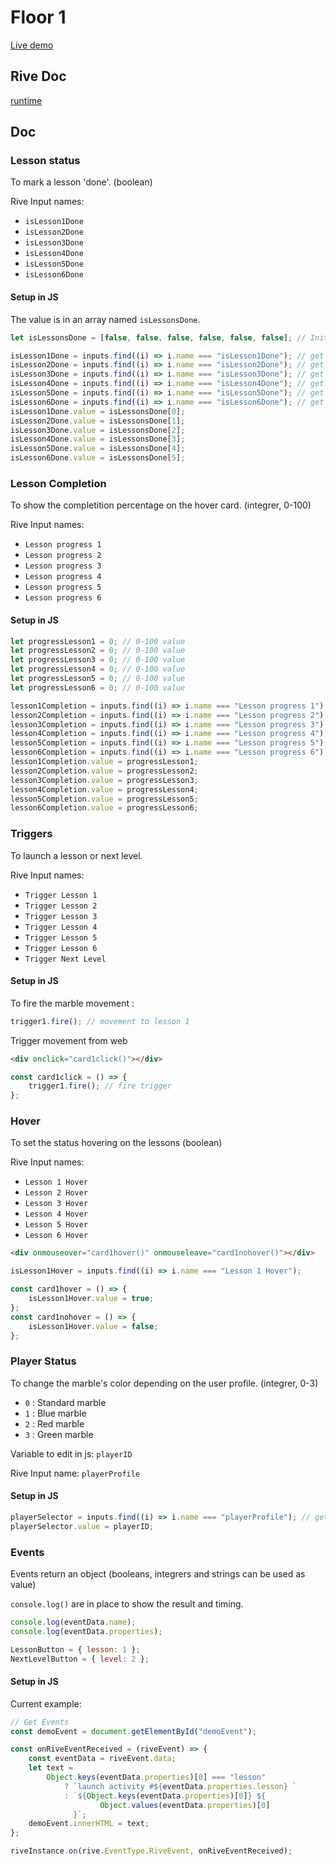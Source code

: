 # Floor 1

[Live demo](https://guillaumecartoonbase.github.io/Pasqal-Floor_1/)

## Rive Doc

[runtime](https://help.rive.app/runtimes/overview)

## Doc

### Lesson status

To mark a lesson 'done'.
(boolean)

Rive Input names:

- `isLesson1Done`
- `isLesson2Done`
- `isLesson3Done`
- `isLesson4Done`
- `isLesson5Done`
- `isLesson6Done`

#### Setup in JS

The value is in an array named `isLessonsDone`.

```js
let isLessonsDone = [false, false, false, false, false, false]; // Initial value

isLesson1Done = inputs.find((i) => i.name === "isLesson1Done"); // get rive input
isLesson2Done = inputs.find((i) => i.name === "isLesson2Done"); // get rive input
isLesson3Done = inputs.find((i) => i.name === "isLesson3Done"); // get rive input
isLesson4Done = inputs.find((i) => i.name === "isLesson4Done"); // get rive input
isLesson5Done = inputs.find((i) => i.name === "isLesson5Done"); // get rive input
isLesson6Done = inputs.find((i) => i.name === "isLesson6Done"); // get rive input
isLesson1Done.value = isLessonsDone[0];
isLesson2Done.value = isLessonsDone[1];
isLesson3Done.value = isLessonsDone[2];
isLesson4Done.value = isLessonsDone[3];
isLesson5Done.value = isLessonsDone[4];
isLesson6Done.value = isLessonsDone[5];
```

### Lesson Completion

To show the completition percentage on the hover card.
(integrer, 0-100)

Rive Input names:

- `Lesson progress 1`
- `Lesson progress 2`
- `Lesson progress 3`
- `Lesson progress 4`
- `Lesson progress 5`
- `Lesson progress 6`

#### Setup in JS

```js
let progressLesson1 = 0; // 0-100 value
let progressLesson2 = 0; // 0-100 value
let progressLesson3 = 0; // 0-100 value
let progressLesson4 = 0; // 0-100 value
let progressLesson5 = 0; // 0-100 value
let progressLesson6 = 0; // 0-100 value

lesson1Completion = inputs.find((i) => i.name === "Lesson progress 1"); // get rive input
lesson2Completion = inputs.find((i) => i.name === "Lesson progress 2"); // get rive input
lesson3Completion = inputs.find((i) => i.name === "Lesson progress 3"); // get rive input
lesson4Completion = inputs.find((i) => i.name === "Lesson progress 4"); // get rive input
lesson5Completion = inputs.find((i) => i.name === "Lesson progress 5"); // get rive input
lesson6Completion = inputs.find((i) => i.name === "Lesson progress 6"); // get rive input
lesson1Completion.value = progressLesson1;
lesson2Completion.value = progressLesson2;
lesson3Completion.value = progressLesson3;
lesson4Completion.value = progressLesson4;
lesson5Completion.value = progressLesson5;
lesson6Completion.value = progressLesson6;
```

### Triggers

To launch a lesson or next level.

Rive Input names:

- `Trigger Lesson 1`
- `Trigger Lesson 2`
- `Trigger Lesson 3`
- `Trigger Lesson 4`
- `Trigger Lesson 5`
- `Trigger Lesson 6`
- `Trigger Next Level`

#### Setup in JS

To fire the marble movement :

```js
trigger1.fire(); // movement to lesson 1
```

Trigger movement from web

```html
<div onclick="card1click()"></div>
```

```js
const card1click = () => {
	trigger1.fire(); // fire trigger
};
```

### Hover

To set the status hovering on the lessons
(boolean)

Rive Input names:

- `Lesson 1 Hover`
- `Lesson 2 Hover`
- `Lesson 3 Hover`
- `Lesson 4 Hover`
- `Lesson 5 Hover`
- `Lesson 6 Hover`

```html
<div onmouseover="card1hover()" onmouseleave="card1nohover()"></div>
```

```js
isLesson1Hover = inputs.find((i) => i.name === "Lesson 1 Hover");

const card1hover = () => {
	isLesson1Hover.value = true;
};
const card1nohover = () => {
	isLesson1Hover.value = false;
};
```

### Player Status

To change the marble's color depending on the user profile.
(integrer, 0-3)

- `0` : Standard marble
- `1` : Blue marble
- `2` : Red marble
- `3` : Green marble

Variable to edit in js: `playerID`

Rive Input name: `playerProfile`

#### Setup in JS

```js
playerSelector = inputs.find((i) => i.name === "playerProfile"); // get rive input
playerSelector.value = playerID;
```

### Events

Events return an object
(booleans, integrers and strings can be used as value)

`console.log()` are in place to show the result and timing.

```js
console.log(eventData.name);
console.log(eventData.properties);
```

```js
LessonButton = { lesson: 1 };
NextLevelButton = { level: 2 };
```

#### Setup in JS

Current example:

```js
// Get Events
const demoEvent = document.getElementById("demoEvent");

const onRiveEventReceived = (riveEvent) => {
	const eventData = riveEvent.data;
	let text =
		Object.keys(eventData.properties)[0] === "lesson"
			? `launch activity #${eventData.properties.lesson} `
			: `${Object.keys(eventData.properties)[0]} ${
					Object.values(eventData.properties)[0]
			  }`;
	demoEvent.innerHTML = text;
};

riveInstance.on(rive.EventType.RiveEvent, onRiveEventReceived);
```

